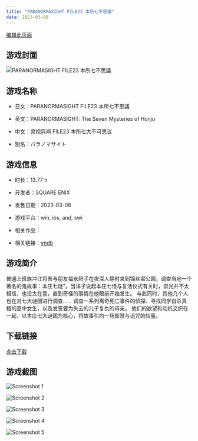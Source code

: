 ```yaml
---
title: "PARANORMASIGHT FILE23 本所七不思議"
date: 2023-03-08
---
```

[编辑此页面](https://github.com/ACG-3/ADV3-source/blob/main/source/_posts/games/PARANORMASIGHT%20FILE23%20%E6%9C%AC%E6%89%80%E4%B8%83%E4%B8%8D%E6%80%9D%E8%AD%B0.md)

## 游戏封面

![PARANORMASIGHT FILE23 本所七不思議](https%3A//pan.timero.xyz/onedrive/img_lib_001/PARANORMASIGHT%20FILE23%20%E6%9C%AC%E6%89%80%E4%B8%83%E4%B8%8D%E6%80%9D%E8%AD%B0_cover.avif)


## 游戏名称

- 日文：PARANORMASIGHT FILE23 本所七不思議
- 英文：PARANORMASIGHT: The Seven Mysteries of Honjo
- 中文：灵视异闻 FILE23 本所七大不可思议

- 别名：パラノマサイト


## 游戏信息

- 时长：13.77 h
- 开发者：SQUARE ENIX
- 发售日期：2023-03-08
- 游戏平台：win, ios, and, swi
- 相关作品：

- 相关链接：[vndb](https://vndb.org/v42561)


## 游戏简介

普通上班族冲江将吾与朋友福永阳子在夜深人静时来到锦丝堀公园，调查当地一个著名的鬼故事：本庄七谜"。当洋子说起本庄七怪与复活仪式有关时，崇光并不太相信，也没太在意，直到奇怪的事情在他眼前开始发生。
与此同时，其他几个人也在对七大谜团进行调查......
调查一系列离奇死亡事件的侦探、寻找同学自杀真相的高中女生，以及发誓要为失去的儿子复仇的母亲。
他们的欲望和动机交织在一起，以本庄七大谜团为核心，将故事引向一场智慧与诅咒的较量。




## 下载链接

[点击下载](https://pan.timero.xyz/onedrive/adv_lib_001/PARANORMASIGHT%20FILE23%20%E6%9C%AC%E6%89%80%E4%B8%83%E4%B8%8D%E6%80%9D%E8%AD%B0)


## 游戏截图


![Screenshot 1](https%3A//pan.timero.xyz/onedrive/img_lib_001/PARANORMASIGHT%20FILE23%20%E6%9C%AC%E6%89%80%E4%B8%83%E4%B8%8D%E6%80%9D%E8%AD%B0_Screenshot_1.avif)

![Screenshot 2](https%3A//pan.timero.xyz/onedrive/img_lib_001/PARANORMASIGHT%20FILE23%20%E6%9C%AC%E6%89%80%E4%B8%83%E4%B8%8D%E6%80%9D%E8%AD%B0_Screenshot_2.avif)

![Screenshot 3](https%3A//pan.timero.xyz/onedrive/img_lib_001/PARANORMASIGHT%20FILE23%20%E6%9C%AC%E6%89%80%E4%B8%83%E4%B8%8D%E6%80%9D%E8%AD%B0_Screenshot_3.avif)

![Screenshot 4](https%3A//pan.timero.xyz/onedrive/img_lib_001/PARANORMASIGHT%20FILE23%20%E6%9C%AC%E6%89%80%E4%B8%83%E4%B8%8D%E6%80%9D%E8%AD%B0_Screenshot_4.avif)

![Screenshot 5](https%3A//pan.timero.xyz/onedrive/img_lib_001/PARANORMASIGHT%20FILE23%20%E6%9C%AC%E6%89%80%E4%B8%83%E4%B8%8D%E6%80%9D%E8%AD%B0_Screenshot_5.avif)

